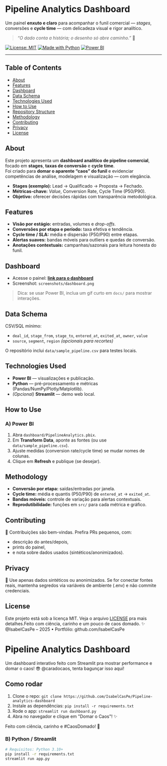 # Pipeline Analytics Dashboard

Um painel **enxuto e claro** para acompanhar o funil comercial — *stages*, conversões e **cycle time** — com delicadeza visual e rigor analítico.   
> *“O dado conta a história; o desenho só abre caminho.”* 💙

[![License: MIT](https://img.shields.io/badge/License-MIT-blue.svg)](#license)
[![Made with Python](https://img.shields.io/badge/Made%20with-Python-3776AB.svg)](#technologies-used)
[![Power BI](https://img.shields.io/badge/Power%20BI-Dashboard-yellow.svg)](#dashboard)

---

## Table of Contents
- [About](#about)
- [Features](#features)
- [Dashboard](#dashboard)
- [Data Schema](#data-schema)
- [Technologies Used](#technologies-used)
- [How to Use](#how-to-use)
- [Repository Structure](#repository-structure)
- [Methodology](#methodology)
- [Contributing](#contributing)
- [Privacy](#privacy)
- [License](#license)

## About
Este projeto apresenta um **dashboard analítico de pipeline comercial**, focado em **stages**, **taxas de conversão** e **cycle time**.  
Foi criado para **domar o aparente “caos” do funil** e evidenciar competências de análise, modelagem e visualização — com elegância.

- **Stages (exemplo):** Lead → Qualificado → Proposta → Fechado.  
- **Métricas-chave:** *Value*, Conversion Rate, Cycle Time (P50/P90).  
- **Objetivo:** oferecer decisões rápidas com transparência metodológica.

## Features
- **Visão por estágio:** entradas, volumes e *drop-offs*.  
- **Conversões por etapa e período:** taxa efetiva e tendência.  
- **Cycle time / SLA:** média e dispersão (P50/P90) entre etapas.  
- **Alertas suaves:** bandas móveis para outliers e quedas de conversão.  
- **Anotações contextuais:** campanhas/sazonais para leitura honesta do funil.

## Dashboard
- Acesse o painel: **[link para o dashboard](#)**  
- Screenshot: `screenshots/dashboard.png`

> Dica: se usar Power BI, inclua um gif curto em `docs/` para mostrar interações.

## Data Schema
CSV/SQL mínimo:
- `deal_id`, `stage_from`, `stage_to`, `entered_at`, `exited_at`, `owner`, `value`  
- `source`, `segment`, `region` *(opcionais para recortes)*

O repositório inclui `data/sample_pipeline.csv` para testes locais.

## Technologies Used
- **Power BI** — visualizações e publicação.  
- **Python** — pré-processamento e métricas (Pandas/NumPy/Plotly/Matplotlib).  
- *(Opcional)* **Streamlit** — demo web local.

## How to Use
### A) Power BI
1. Abra `dashboard/PipelineAnalytics.pbix`.  
2. Em **Transform Data**, aponte as fontes (ou use `data/sample_pipeline.csv`).  
3. Ajuste medidas (conversion rate/cycle time) se mudar nomes de colunas.  
4. Clique em **Refresh** e publique (se desejar).


## Methodology
- **Conversão por etapa:** saídas/entradas por janela.
- **Cycle time:** média e quantis (P50/P90) de `entered_at` → `exited_at`.
- **Bandas móveis:** controle de variação para alertas contextuais.
- **Reprodutibilidade:** funções em `src/` para cada métrica e gráfico.

## Contributing
🤝 Contribuições são bem-vindas. Prefira PRs pequenos, com:
- descrição do antes/depois,
- prints do painel,
- e nota sobre dados usados (sintéticos/anonimizados).

## Privacy
🔐 Use apenas dados sintéticos ou anonimizados. Se for conectar fontes reais, mantenha segredos via variáveis de ambiente (.env) e não commite credenciais.

## License
 Este projeto está sob a licença MIT. Veja o arquivo [LICENSE](LICENSE) pra mais detalhes.Feito com ciência, carinho e um pouco de caos domado. ✨
@IsabelCasPe – 2025 • Portfólio: github.com/IsabelCasPe


# Pipeline Analytics Dashboard
Um dashboard interativo feito com Streamlit pra mostrar performance e domar o caos! 😎 @caradocaos, tenta bagunçar isso aqui!

## Como rodar
1. Clone o repo: `git clone https://github.com/IsabelCasPe/Pipeline-analytics-dashboard`
2. Instale as dependências: `pip install -r requirements.txt`
3. Rode o app: `streamlit run dashboard.py`
4. Abra no navegador e clique em "Domar o Caos"! ✨

Feito com ciência, carinho e #CaosDomado! 💎

### B) Python / Streamlit
```bash
# Requisitos: Python 3.10+
pip install -r requirements.txt
streamlit run app.py
